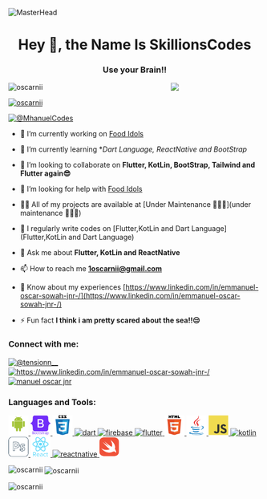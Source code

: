 ![MasterHead](https://ben-solutions.com/wp-content/uploads/2017/08/hire-android-developers.jpg)
<h1 align="center">Hey 👋, the Name Is SkillionsCodes</h1>
<h3 align="center">Use your Brain!!</h3>
<img align="right" width="180" src="https://mir-s3-cdn-cf.behance.net/project_modules/max_1200/06f21a161921919.63cd7887d0a70.gif"/>


<p align="left"> <img src="https://komarev.com/ghpvc/?username=oscarnii&label=Profile%20views&color=0e75b6&style=flat" alt="oscarnii" /> </p>

<p align="left"> <a href="https://github.com/ryo-ma/github-profile-trophy"><img src="https://github-profile-trophy.vercel.app/?username=oscarnii" alt="oscarnii" /></a> </p>

<p align="left"> <a href="(https://twitter.com/MhanuelCodes)" target="blank"><img src="https://img.shields.io/twitter/follow/@MhanuelCodes?logo=twitter&style=for-the-badge" alt="@MhanuelCodes" /></a> </p>

- 🔭 I’m currently working on [Food Idols](https://github.com/OscarNii/foodidols)

- 🌱 I’m currently learning **Dart Language, ReactNative and BootStrap*

- 👯 I’m looking to collaborate on **Flutter, KotLin, BootStrap, Tailwind and Flutter again😎**

- 🤝 I’m looking for help with [Food Idols](https://github.com/OscarNii/foodidols)

- 👨‍💻 All of my projects are available at [Under Maintenance 👨🏽‍💻](under maintenance 👨🏽‍💻)

- 📝 I regularly write codes on [Flutter,KotLin and Dart Language](Flutter,KotLin and Dart Language)

- 💬 Ask me about **Flutter, KotLin and ReactNative**

- 📫 How to reach me **1oscarnii@gmail.com**

- 📄 Know about my experiences [https://www.linkedin.com/in/emmanuel-oscar-sowah-jnr-/](https://www.linkedin.com/in/emmanuel-oscar-sowah-jnr-/)

- ⚡ Fun fact **I think i am pretty scared about the sea!!😒**

<h3 align="left">Connect with me:</h3>
<p align="left">
<a href="https://twitter.com/@tensionn__" target="blank"><img align="center" src="https://raw.githubusercontent.com/rahuldkjain/github-profile-readme-generator/master/src/images/icons/Social/twitter.svg" alt="@tensionn__" height="30" width="40" /></a>
<a href="https://linkedin.com/in/https://www.linkedin.com/in/emmanuel-oscar-sowah-jnr-/" target="blank"><img align="center" src="https://raw.githubusercontent.com/rahuldkjain/github-profile-readme-generator/master/src/images/icons/Social/linked-in-alt.svg" alt="https://www.linkedin.com/in/emmanuel-oscar-sowah-jnr-/" height="30" width="40" /></a>
<a href="https://instagram.com/manuel oscar jnr" target="blank"><img align="center" src="https://raw.githubusercontent.com/rahuldkjain/github-profile-readme-generator/master/src/images/icons/Social/instagram.svg" alt="manuel oscar jnr" height="30" width="40" /></a>
</p>

<h3 align="left">Languages and Tools:</h3>
<p align="left"> <a href="https://developer.android.com" target="_blank" rel="noreferrer"> <img src="https://raw.githubusercontent.com/devicons/devicon/master/icons/android/android-original-wordmark.svg" alt="android" width="40" height="40"/> </a> <a href="https://getbootstrap.com" target="_blank" rel="noreferrer"> <img src="https://raw.githubusercontent.com/devicons/devicon/master/icons/bootstrap/bootstrap-plain-wordmark.svg" alt="bootstrap" width="40" height="40"/> </a> <a href="https://www.w3schools.com/css/" target="_blank" rel="noreferrer"> <img src="https://raw.githubusercontent.com/devicons/devicon/master/icons/css3/css3-original-wordmark.svg" alt="css3" width="40" height="40"/> </a> <a href="https://dart.dev" target="_blank" rel="noreferrer"> <img src="https://www.vectorlogo.zone/logos/dartlang/dartlang-icon.svg" alt="dart" width="40" height="40"/> </a> <a href="https://firebase.google.com/" target="_blank" rel="noreferrer"> <img src="https://www.vectorlogo.zone/logos/firebase/firebase-icon.svg" alt="firebase" width="40" height="40"/> </a> <a href="https://flutter.dev" target="_blank" rel="noreferrer"> <img src="https://www.vectorlogo.zone/logos/flutterio/flutterio-icon.svg" alt="flutter" width="40" height="40"/> </a> <a href="https://www.w3.org/html/" target="_blank" rel="noreferrer"> <img src="https://raw.githubusercontent.com/devicons/devicon/master/icons/html5/html5-original-wordmark.svg" alt="html5" width="40" height="40"/> </a> <a href="https://www.java.com" target="_blank" rel="noreferrer"> <img src="https://raw.githubusercontent.com/devicons/devicon/master/icons/java/java-original.svg" alt="java" width="40" height="40"/> </a> <a href="https://developer.mozilla.org/en-US/docs/Web/JavaScript" target="_blank" rel="noreferrer"> <img src="https://raw.githubusercontent.com/devicons/devicon/master/icons/javascript/javascript-original.svg" alt="javascript" width="40" height="40"/> </a> <a href="https://kotlinlang.org" target="_blank" rel="noreferrer"> <img src="https://www.vectorlogo.zone/logos/kotlinlang/kotlinlang-icon.svg" alt="kotlin" width="40" height="40"/> </a> <a href="https://www.photoshop.com/en" target="_blank" rel="noreferrer"> <img src="https://raw.githubusercontent.com/devicons/devicon/master/icons/photoshop/photoshop-line.svg" alt="photoshop" width="40" height="40"/> </a> <a href="https://reactjs.org/" target="_blank" rel="noreferrer"> <img src="https://raw.githubusercontent.com/devicons/devicon/master/icons/react/react-original-wordmark.svg" alt="react" width="40" height="40"/> </a> <a href="https://reactnative.dev/" target="_blank" rel="noreferrer"> <img src="https://reactnative.dev/img/header_logo.svg" alt="reactnative" width="40" height="40"/> </a> <a href="https://developer.apple.com/swift/" target="_blank" rel="noreferrer"> <img src="https://raw.githubusercontent.com/devicons/devicon/master/icons/swift/swift-original.svg" alt="swift" width="40" height="40"/> </a> </p>

<p><img align="left" src="https://github-readme-stats.vercel.app/api/top-langs?username=oscarnii&show_icons=true&locale=en&layout=compact" alt="oscarnii" /></p>

<p>&nbsp;<img align="center" src="https://github-readme-stats.vercel.app/api?username=oscarnii&show_icons=true&locale=en" alt="oscarnii" /></p>

<p><img align="center" src="https://github-readme-streak-stats.herokuapp.com/?user=oscarnii&" alt="oscarnii" /></p>
